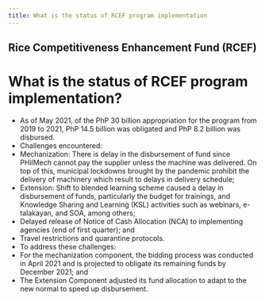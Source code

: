 ```yaml
---
title: What is the status of RCEF program implementation
---
```


## Rice Competitiveness Enhancement Fund (RCEF)

# What is the status of RCEF program implementation?


 - As of May 2021, of the PhP 30 billion appropriation for the program from 2019 to 2021, PhP 14.5 billion was obligated and PhP 8.2 billion was disbursed.
 - Challenges encountered:
 - Mechanization: There is delay in the disbursement of fund since PHilMech cannot pay the supplier unless the machine was delivered. On top of this, municipal lockdowns brought by the pandemic prohibit the delivery of machinery which result to delays in delivery schedule;
 - Extension: Shift to blended learning scheme caused a delay in disbursement of funds, particularly the budget for trainings, and Knowledge Sharing and Learning (KSL) activities such as webinars, e-talakayan, and SOA, among others;
 - Delayed release of Notice of Cash Allocation (NCA) to implementing agencies (end of first quarter); and
 - Travel restrictions and quarantine protocols.
 - To address these challenges: 
 - For the mechanization component, the bidding process was conducted in April 2021 and is projected to obligate its remaining funds by December 2021; and
 - The Extension Component adjusted its fund allocation to adapt to the new normal to speed up disbursement.
